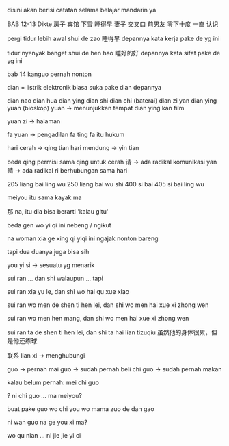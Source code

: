 disini akan berisi catatan selama belajar mandarin ya

BAB 12-13 Dikte
房子
宾馆
下雪
睡得早
妻子
交叉口
前男友
零下十度
一直
认识

pergi tidur lebih awal
shui de zao
睡得早
depannya kata kerja pake de yg ini

tidur nyenyak banget
shui de hen hao
睡好的好
depannya kata sifat pake de yg ini

bab 14
kanguo
pernah nonton

dian = listrik
elektronik biasa suka pake dian depannya

dian nao
dian hua
dian ying
dian shi 
dian chi (baterai)
dian zi yan
dian ying yuan (bioskop)
yuan -> menunjukkan tempat
dian ying kan film

yuan zi -> halaman

fa yuan -> pengadilan
fa ting 
fa itu hukum

hari cerah -> qing tian
hari mendung -> yin tian

beda qing permisi sama qing untuk cerah
请 -> ada radikal komunikasi yan 
晴 -> ada radikal ri berhubungan sama hari

205 liang bai ling wu
250 liang bai wu shi
400 si bai
405 si bai ling wu

meiyou itu sama kayak ma 

那
na, itu dia bisa berarti 'kalau gitu'

beda gen wo yi qi 
ini nebeng / ngikut

na woman xia ge xing qi yiqi
ini ngajak nonton bareng

tapi dua duanya juga bisa sih 

you yi si -> sesuatu yg menarik

sui ran ... dan shi
walaupun ... tapi

sui ran xia yu le, dan shi wo hai qu xue xiao

sui ran wo men de shen ti hen lei, dan shi wo men hai xue xi zhong wen


sui ran wo men hen mang, dan shi wo men hai xue xi zhong wen

sui ran ta de shen ti hen lei, dan shi ta hai lian tizuqiu
虽然他的身体很累，但是他还练球

联系
lian xi -> menghubungi

guo -> pernah
mai guo -> sudah pernah beli
chi guo -> sudah pernah makan

kalau belum pernah:
mei chi guo

?
ni chi guo ... ma meiyou?

buat pake guo
wo chi you wo mama zuo de dan gao

ni wan guo na ge you xi ma?

wo qu nian ... ni jie jie yi ci